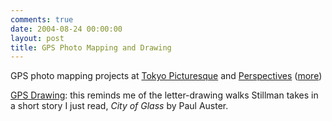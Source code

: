 ```yaml
---
comments: true
date: 2004-08-24 00:00:00
layout: post
title: GPS Photo Mapping and Drawing
---
```


GPS photo mapping projects at [Tokyo Picturesque](http://www.downgoesthesystem.com/devzone/exiftest/final/) and [Perspectives](http://www.marumushi.com/apps/perspectives/) ([more](http://marcosweskamp.marumushi.com/))




[GPS Drawing](http://www.gpsdrawing.com/): this reminds me of the letter-drawing walks Stillman takes in a short story I just read, _City of Glass_ by Paul Auster.
